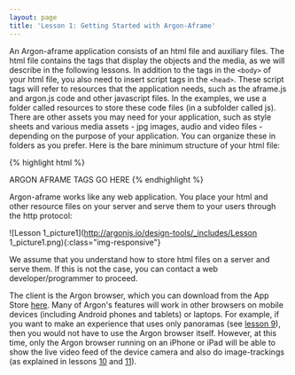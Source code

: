 ```yaml
---
layout: page
title: 'Lesson 1: Getting Started with Argon-Aframe'
---
```


An Argon-aframe application consists of an html file and auxiliary files. The html file contains the tags that display the objects and the media, as we will describe in the following lessons. In addition to the tags in the `<body>` of your html file, you also need to insert script tags in the `<head>`. These script tags will refer to resources that the application needs, such as the aframe.js and argon.js code and other javascript files. In the examples, we use a folder called resources to store these code files (in a subfolder called js). There are other assets you may need for your application, such as style sheets and various media assets - jpg images, audio and video files - depending on the purpose of your application. You can organize these in folders as you prefer. Here is the bare minimum structure of your html file:


{% highlight html %}
<html>
  <head>
    <title>Hello, World! Argon + A-Frame</title>
    <meta name="description" content="Hello, World! Argon + A-Frame">
    <script src="../resources/js/aframe.js"></script>
    <script src="../resources/js/argon.min.js"></script>
    <script src="../build.js"></script>
  </head>
  <body>
	ARGON AFRAME TAGS GO HERE 
  </body> 
</html>
{% endhighlight %}

Argon-aframe works like any web application. You place your html and other resource files on your server and serve them to your users through the http protocol: 

![Lesson 1_picture1](http://argonjs.io/design-tools/_includes/Lesson 1_picture1.png){:class="img-responsive"}

We assume that you understand how to store html files on a server and serve them. If this is not the case, you can contact a web developer/programmer to proceed.

The client is the Argon browser, which you can download from the App Store [here](https://itunes.apple.com/us/app/argon4/id1089308600?mt=8). Many of Argon's features will work in other browsers on mobile devices (including Android phones and tablets) or laptops. For example, if you want to make an experience that uses only panoramas (see [lesson 9](http://argonjs.io/design-tools/aframe/part09/)), then you would not have to use the Argon browser itself. However, at this time, only the Argon browser running on an iPhone or iPad will be able to show the live video feed of the device camera and also do image-trackings (as explained in lessons [10](http://argonjs.io/design-tools/aframe/part10/) and [11](http://argonjs.io/design-tools/aframe/part11/)).
